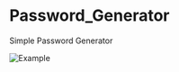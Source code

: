 # Password_Generator
Simple Password Generator

![Example]([http://url/to/img.png](https://github.com/munish8448/Password_Generator/blob/main/example.png))
